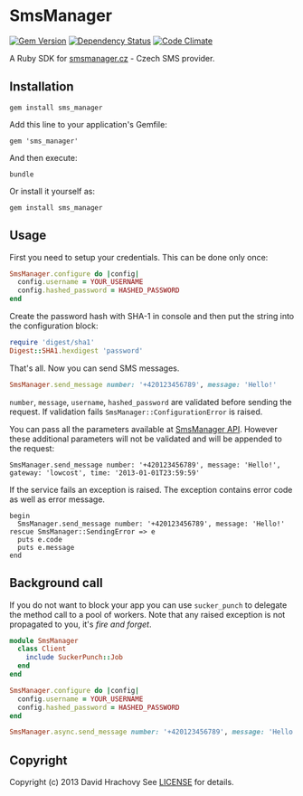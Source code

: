 # SmsManager

[![Gem Version](https://badge.fury.io/rb/sms_manager.png)](http://badge.fury.io/rb/sms_manager)
[![Dependency Status](https://gemnasium.com/dayweek/sms_manager.png)](https://gemnasium.com/dayweek/sms_manager)
[![Code Climate](https://codeclimate.com/github/dayweek/sms_manager.png)](https://codeclimate.com/github/dayweek/sms_manager)

A Ruby SDK for [smsmanager.cz](http://smsmanager.cz/) - Czech SMS provider.

## Installation
    gem install sms_manager

Add this line to your application's Gemfile:

    gem 'sms_manager'

And then execute:

    bundle

Or install it yourself as:

    gem install sms_manager

## Usage

First you need to setup your credentials. This can be done only once:

```ruby
SmsManager.configure do |config|
  config.username = YOUR_USERNAME
  config.hashed_password = HASHED_PASSWORD
end
```

Create the password hash with SHA-1 in console and then put the string into the configuration block:

```ruby
require 'digest/sha1'
Digest::SHA1.hexdigest 'password'
```

That's all. Now you can send SMS messages.

```ruby
SmsManager.send_message number: '+420123456789', message: 'Hello!'
```

`number`, `message`, `username`, `hashed_password` are validated before sending the request. If validation fails `SmsManager::ConfigurationError` is raised. 

You can pass all the parameters available at [SmsManager API](http://smsmanager.cz/api/http/). However these additional parameters will not be validated and will be appended to the request:

```
SmsManager.send_message number: '+420123456789', message: 'Hello!', gateway: 'lowcost', time: '2013-01-01T23:59:59'
```

If the service fails an exception is raised. The exception contains error code as well as error message.

```
begin
  SmsManager.send_message number: '+420123456789', message: 'Hello!'
rescue SmsManager::SendingError => e
  puts e.code
  puts e.message
end
```

## Background call

If you do not want to block your app you can use `sucker_punch` to delegate the method call to a pool of workers. Note that any raised exception is not propagated to you, it's _fire and forget_.

```ruby
module SmsManager
  class Client
    include SuckerPunch::Job
  end
end

SmsManager.configure do |config|
  config.username = YOUR_USERNAME
  config.hashed_password = HASHED_PASSWORD
end

SmsManager.async.send_message number: '+420123456789', message: 'Hello!'
```

## Copyright

Copyright (c) 2013 David Hrachovy
See [LICENSE][] for details.

[license]: LICENSE.md
